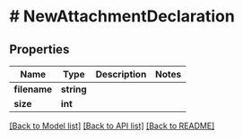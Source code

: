 # # NewAttachmentDeclaration

## Properties

Name | Type | Description | Notes
------------ | ------------- | ------------- | -------------
**filename** | **string** |  |
**size** | **int** |  |

[[Back to Model list]](../../README.md#models) [[Back to API list]](../../README.md#endpoints) [[Back to README]](../../README.md)
